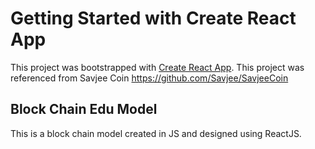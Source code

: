 # Getting Started with Create React App

This project was bootstrapped with [Create React App](https://github.com/facebook/create-react-app).
This project was referenced from Savjee Coin https://github.com/Savjee/SavjeeCoin

## Block Chain Edu Model

This is a block chain model created in JS and designed using ReactJS.
